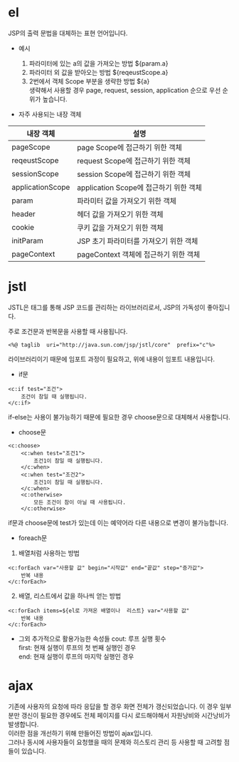 # el
JSP의 출력 문법을 대체하는 표현 언어입니다.  

- 예시
	1. 파라미터에 있는 a의 값을 가져오는 방법
${param.a}
	2. 파라미터 외 값을 받아오는 방법
${reqeustScope.a}
	3.	2번에서 객체 Scope 부분을 생략한 방법
${a}  
생략해서 사용할 경우 page, request, session, application 순으로 우선 순위가 높습니다.

- 자주 사용되는 내장 객체
  
|내장 객체                       |설명                         |
|-------------------------------|-----------------------------|
|pageScope           |page Scope에 접근하기 위한 객체|
|reqeustScope           |request Scope에 접근하기 위한 객체|
|sessionScope|session Scope에 접근하기 위한 객체|
|applicationScope           |application Scope에 접근하기 위한 객체|
|param          |파라미터 값을 가져오기 위한 객체|
|header|헤더 값을 가져오기 위한 객체|
|cookie            |쿠키 값을 가져오기 위한 객체|
|initParam            |JSP 초기 파라미터를 가져오기 위한 객체|
|pageContext|pageContext 객체에 접근하기 위한 객체|

# jstl
JSTL은 태그를 통해 JSP 코드를 관리하는 라이브러리로서, JSP의 가독성이 좋아집니다.
  
주로 조건문과 반복문을 사용할 때 사용됩니다.
```
<%@ taglib  uri="http://java.sun.com/jsp/jstl/core"  prefix="c"%>
```
라이브러리이기 때문에 임포트 과정이 필요하고, 위에 내용이 임포트 내용입니다.
  
- if문  
```
<c:if test="조건">
	조건이 참일 때 실행됩니다.
</c:if>
```
if-else는 사용이 불가능하기 때문에 필요한 경우 choose문으로 대체해서 사용합니다.
-  choose문
```
<c:choose>
	<c:when test="조건1">
		조건1이 참일 때 실행됩니다.
	</c:when>
	<c:when test="조건2">
		조건1이 참일 때 실행됩니다.
	</c:when>
	<c:otherwise>
		모든 조건이 참이 아닐 때 사용됩니다.
	</c:otherwise>
```
if문과 choose문에 test가 있는데 이는 예약어라 다른 내용으로 변경이 불가능합니다.
- foreach문
1. 배열처럼 사용하는 방법
```
<c:forEach var="사용할 값" begin="시작값" end="끝값" step="증가값">
	반복 내용
</c:forEach>
```
  
2. 배열, 리스트에서 값을 하나씩 얻는 방법
```
<c:forEach items=${el로 가져온 배열이나  리스트} var="사용할 값"
	반복 내용
</c:forEach>
```
- 그외 추가적으로 활용가능한 속성들
cout: 루프 실행 횟수  
first: 현재 실행이 루프의 첫 번째 실행인 경우  
end: 현재 실행이 루프의 마지막 실행인 경우  
  
# ajax
기존에 사용자의 요청에 따라 응답을 할 경우 화면 전체가 갱신되었습니다. 이 경우 일부분만 갱신이 필요한 경우에도 전체 페이지를 다시 로드해야해서 자원낭비와 시간낭비가 발생합니다.  
이러한 점을 개선하기 위해 만들어진 방법이 ajax입니다.  
그러나 동시에 사용자들이 요청했을 때의 문제와 히스토리 관리 등 사용할 때 고려할 점들이 있습니다.  